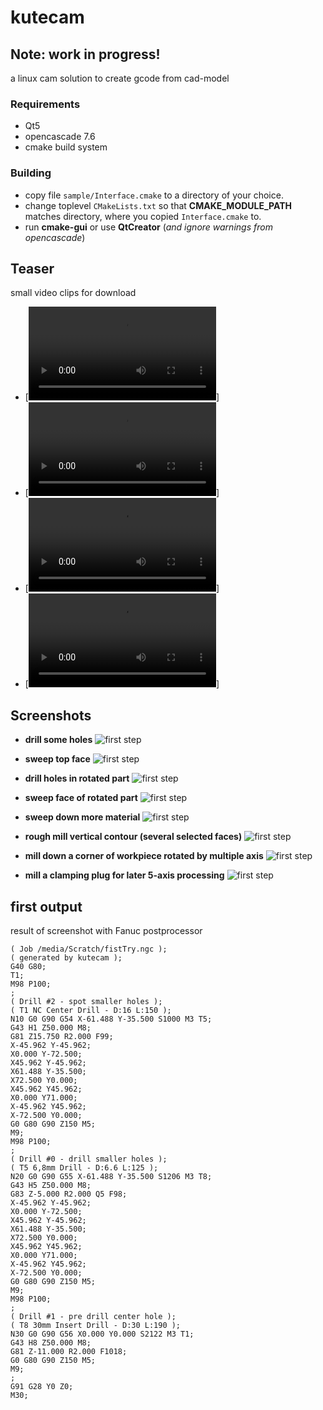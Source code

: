 # kutecam

## Note: work in progress!
 a linux cam solution to create gcode from cad-model

### Requirements
 - Qt5
 - opencascade 7.6
 - cmake build system


### Building
- copy file ```sample/Interface.cmake``` to a directory of your choice.
- change toplevel ```CMakeLists.txt``` so that **CMAKE_MODULE_PATH** matches directory, where you copied ```Interface.cmake``` to.
- run **cmake-gui** or use **QtCreator** (*and ignore warnings from opencascade*)


## Teaser
small video clips for download
- [![common setup](sample/common_Setup.mkv)]
- [![model setup](sample/model_Setup.mkv)]
- [![drill cycles](sample/drill_Cycles.mkv)]
- [![simple sweep](sample/simple_Sweep.mkv)]

## Screenshots
- **drill some holes**
![first step](sample/kc001.jpg)

- **sweep top face**
![first step](sample/kc002.jpg)

- **drill holes in rotated part**
![first step](sample/kc005.jpg)

- **sweep face of rotated part**
![first step](sample/kc009.jpg)

- **sweep down more material**
![first step](sample/kc008.jpg)

- **rough mill vertical contour (several selected faces)**
![first step](sample/kc010.jpg)

- **mill down a corner of workpiece rotated by multiple axis**
![first step](sample/kc007.jpg)

- **mill a clamping plug for later 5-axis processing**
![first step](sample/kc011.jpg)


## first output
result of screenshot with Fanuc postprocessor

```
( Job /media/Scratch/fistTry.ngc );
( generated by kutecam );
G40 G80;
T1;
M98 P100;
;
( Drill #2 - spot smaller holes );
( T1 NC Center Drill - D:16 L:150 );
N10 G0 G90 G54 X-61.488 Y-35.500 S1000 M3 T5;
G43 H1 Z50.000 M8;
G81 Z15.750 R2.000 F99;
X-45.962 Y-45.962;
X0.000 Y-72.500;
X45.962 Y-45.962;
X61.488 Y-35.500;
X72.500 Y0.000;
X45.962 Y45.962;
X0.000 Y71.000;
X-45.962 Y45.962;
X-72.500 Y0.000;
G0 G80 G90 Z150 M5;
M9;
M98 P100;
;
( Drill #0 - drill smaller holes );
( T5 6,8mm Drill - D:6.6 L:125 );
N20 G0 G90 G55 X-61.488 Y-35.500 S1206 M3 T8;
G43 H5 Z50.000 M8;
G83 Z-5.000 R2.000 Q5 F98;
X-45.962 Y-45.962;
X0.000 Y-72.500;
X45.962 Y-45.962;
X61.488 Y-35.500;
X72.500 Y0.000;
X45.962 Y45.962;
X0.000 Y71.000;
X-45.962 Y45.962;
X-72.500 Y0.000;
G0 G80 G90 Z150 M5;
M9;
M98 P100;
;
( Drill #1 - pre drill center hole );
( T8 30mm Insert Drill - D:30 L:190 );
N30 G0 G90 G56 X0.000 Y0.000 S2122 M3 T1;
G43 H8 Z50.000 M8;
G81 Z-11.000 R2.000 F1018;
G0 G80 G90 Z150 M5;
M9;
;
G91 G28 Y0 Z0;
M30;
```

